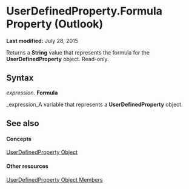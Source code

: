 
# UserDefinedProperty.Formula Property (Outlook)

 **Last modified:** July 28, 2015

Returns a  **String** value that represents the formula for the **UserDefinedProperty** object. Read-only.

## Syntax

 _expression_. **Formula**

 _expression_A variable that represents a  **UserDefinedProperty** object.


## See also


#### Concepts


 [UserDefinedProperty Object](aebe38db-0ff9-79d2-b5a7-751fea7c97f3.md)
#### Other resources


 [UserDefinedProperty Object Members](9a4fd85d-a47c-8871-bbe6-3383b28cc738.md)
